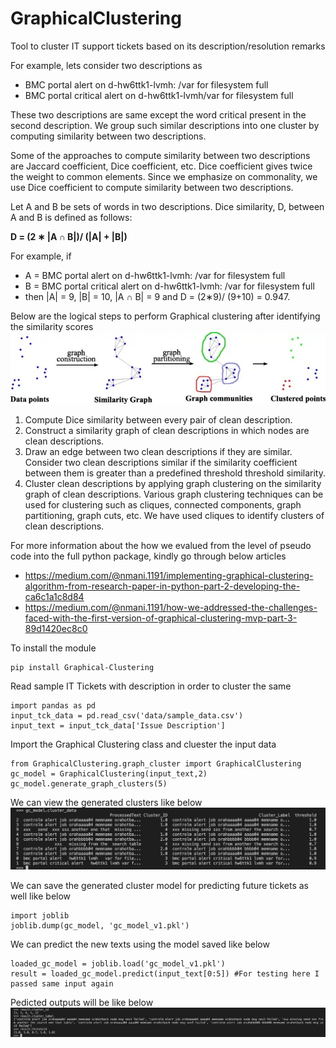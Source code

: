 # GraphicalClustering
Tool to cluster IT support tickets based on its description/resolution remarks

For example, lets consider two descriptions as

* BMC portal alert on d-hw6ttk1-lvmh: /var for filesystem full
* BMC portal critical alert on d-hw6ttk1-lvmh/var for filesystem full

These two descriptions are same except the word critical present in the second description. We group such similar descriptions into one cluster by computing similarity between two descriptions.

Some of the approaches to compute similarity between two descriptions are Jaccard coefficient, Dice coefficient, etc. Dice coefficient gives twice the weight to common elements. Since we emphasize on commonality, we use Dice coefficient to compute similarity between two descriptions.

Let A and B be sets of words in two descriptions. Dice similarity, D, between A and B is defined as follows:

**D = (2 ∗ |A ∩ B|)/ (|A| + |B|)**

For example, if
* A = BMC portal alert on d-hw6ttk1-lvmh: /var for filesystem full
* B = BMC portal critical alert on d-hw6ttk1-lvmh: /var for filesystem full
* then |A| = 9, |B| = 10, |A ∩ B| = 9 and D = (2∗9)/ (9+10) = 0.947.

Below are the logical steps to perform Graphical clustering after identifying the similarity scores
![alt text](https://github.com/nmani1191/GraphicalClustering/blob/main/Graphical_Clustering_flow.jpg?raw=true)


1. Compute Dice similarity between every pair of clean description.
2. Construct a similarity graph of clean descriptions in which nodes are clean descriptions.
3. Draw an edge between two clean descriptions if they are similar. Consider two clean descriptions similar if the similarity coefficient between them is greater than a predefined threshold threshold similarity.
4. Cluster clean descriptions by applying graph clustering on the similarity graph of clean descriptions. Various graph clustering techniques can be used for clustering such as cliques, connected components, graph partitioning, graph cuts, etc. We have used cliques to identify clusters of clean descriptions.

For more information about the how we evalued from the level of pseudo code into the full python package, kindly go through below articles

* https://medium.com/@nmani.1191/implementing-graphical-clustering-algorithm-from-research-paper-in-python-part-2-developing-the-ca6c1a1c8d84
* https://medium.com/@nmani.1191/how-we-addressed-the-challenges-faced-with-the-first-version-of-graphical-clustering-mvp-part-3-89d1420ec8c0

To install the module
```
pip install Graphical-Clustering
```

Read sample IT Tickets with description in order to cluster the same
```
import pandas as pd
input_tck_data = pd.read_csv('data/sample_data.csv')
input_text = input_tck_data['Issue Description']
```

Import the Graphical Clustering class and cluester the input data
```
from GraphicalClustering.graph_cluster import GraphicalClustering
gc_model = GraphicalClustering(input_text,2)
gc_model.generate_graph_clusters(5)
```
We can view the generated clusters like below
![Screenshot](output.jpg)

We can save the generated cluster model for predicting future tickets as well like below
```
import joblib
joblib.dump(gc_model, 'gc_model_v1.pkl')
```

We can predict the new texts using the model saved like below
```
loaded_gc_model = joblib.load('gc_model_v1.pkl')
result = loaded_gc_model.predict(input_text[0:5]) #For testing here I passed same input again
```

Pedicted outputs will be like below
![Screenshot](prediction_output.jpg)
